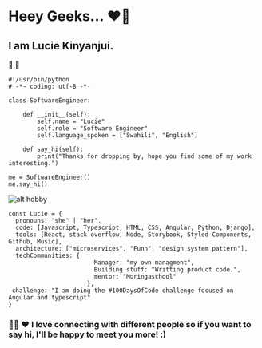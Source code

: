 # Heey Geeks... :hearts::wave:

## I am Lucie Kinyanjui.
   :feet:  :feet:  
```
#!/usr/bin/python
# -*- coding: utf-8 -*-

class SoftwareEngineer:  

    def __init__(self):
        self.name = "Lucie"  
        self.role = "Software Engineer"
        self.language_spoken = ["Swahili", "English"]

    def say_hi(self):
        print("Thanks for dropping by, hope you find some of my work interesting.")   

me = SoftwareEngineer()
me.say_hi()
```
![alt hobby](https://external-preview.redd.it/w2xG2VBGTHq2W02B0RKxVVzf2yfWc8qL-zEv9mGARwU.jpg?width=960&crop=smart&auto=webp&s=f7900c6da4bc602fc4a5c594f626a858bb81c869)
```
const Lucie = {
  pronouns: "she" | "her",  
  code: [Javascript, Typescript, HTML, CSS, Angular, Python, Django], 
  tools: [React, stack overflow, Node, Storybook, Styled-Components, Github, Music],
  architecture: ["microservices", "Funn", "design system pattern"],
  techCommunities: {
                        Manager: "my own managment", 
                        Building stuff: "Writting product code.",
                        mentor: "Moringaschool" 
                      },
 challenge: "I am doing the #100DaysOfCode challenge focused on Angular and typescript" 
}
```

### :family_woman_girl: :hearts: I love connecting with different people so if you want to say hi, I'll be happy to meet you more! :)